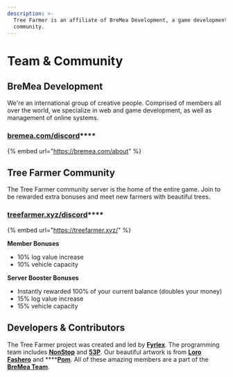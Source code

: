 ```yaml
---
description: >-
  Tree Farmer is an affiliate of BreMea Development, a game development
  community.
---
```


# Team & Community

## BreMea Development

We're an international group of creative people. Comprised of members all over the world, we specialize in web and game development, as well as management of online systems.

### [**bremea.com/discord**](https://bremea.com/discord)\*\*\*\*

{% embed url="https://bremea.com/about" %}

## Tree Farmer Community

The Tree Farmer community server is the home of the entire game. Join to be rewarded extra bonuses and meet new farmers with beautiful trees.

### [**treefarmer.xyz/discord**](https://treefarmer.xyz/discord)\*\*\*\*

{% embed url="https://treefarmer.xyz/" %}

**Member Bonuses**

* 10% log value increase
* 10% vehicle capacity

**Server Booster Bonuses**

* Instantly rewarded 100% of your current balance \(doubles your money\)
* 15% log value increase
* 15% vehicle capacity

## Developers & Contributors

The Tree Farmer project was created and led by [**Fyrlex**](https://discord.com/users/292821168833036288). The programming team includes [**NonStop**](https://discord.com/users/480721662149656576) and [**53P**](https://discord.com/users/519674801049042945). Our beautiful artwork is from [**Loro Fashero**](https://discord.com/users/330192521953280000) and ****[**Pom**](https://discord.com/users/315124710872449025). All of these amazing members are a part of the [**BreMea Team**](https://bremea.com/).

